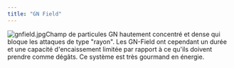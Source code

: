 ```yaml
---
title: "GN Field"
---
```


![gnfield.jpg](/images/stories/saga/gundam00/tech/gnfield.jpg "GN Field en fonctionnement")Champ de particules GN hautement concentré et dense qui bloque les attaques de type "rayon". Les GN-Field ont cependant un durée et une capacité d'encaissement limitée par rapport à ce qu'ils doivent prendre comme dégâts. Ce système est très gourmand en énergie.


 

